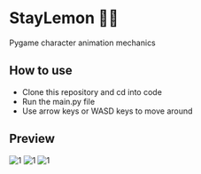 # StayLemon 🍋🐶
Pygame character animation mechanics

## How to use
- Clone this repository and cd into code
- Run the main.py file
- Use arrow keys or WASD keys to move around

## Preview
![1](https://github.com/user-attachments/assets/4c8d034f-3dfe-4e0f-9bd2-ad553d022319)
![1](https://github.com/user-attachments/assets/4d516ba4-483e-4d37-914e-3076640fa8e8)
![1](https://github.com/user-attachments/assets/f7e0a530-e4b5-44aa-94d4-44bbdee48463)
